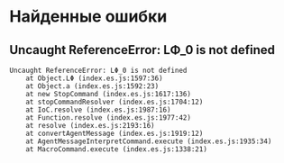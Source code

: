 Найденные ошибки
================

Uncaught ReferenceError: LΦ_0 is not defined
--------------------------------------------

```
Uncaught ReferenceError: LΦ_0 is not defined
    at Object.LΦ (index.es.js:1597:36)
    at Object.a (index.es.js:1592:23)
    at new StopCommand (index.es.js:1617:136)
    at stopCommandResolver (index.es.js:1704:12)
    at IoC.resolve (index.es.js:1987:16)
    at Function.resolve (index.es.js:1977:42)
    at resolve (index.es.js:2193:16)
    at convertAgentMessage (index.es.js:1919:12)
    at AgentMessageInterpretCommand.execute (index.es.js:1935:34)
    at MacroCommand.execute (index.es.js:1338:21)
```